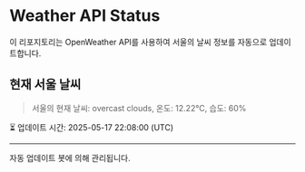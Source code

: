 
# Weather API Status

이 리포지토리는 OpenWeather API를 사용하여 서울의 날씨 정보를 자동으로 업데이트합니다.

## 현재 서울 날씨
> 서울의 현재 날씨: overcast clouds, 온도: 12.22°C, 습도: 60%

⏳ 업데이트 시간: 2025-05-17 22:08:00 (UTC)

---
자동 업데이트 봇에 의해 관리됩니다.
